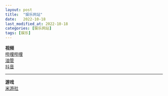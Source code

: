 ```yaml
---
layout: post
title:  "娱乐网站"
date:   2022-10-18
last_modified_at: 2022-10-18
categories: [娱乐网站]
tags: [娱乐]
---
```

**视频**   
[哔哩哔哩][bilibili]    
[油管][youtube]     
[抖音][douyin]

___

**游戏**   
[米游社][bbs_mihoyo]    

[bilibili]: https://www.bilibili.com/
[youtube]: https://www.youtube.com/
[bbs_mihoyo]: https://bbs.mihoyo.com/ys
[douyin]: https://www.douyin.com/
